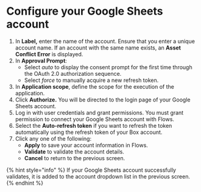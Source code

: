 # Configure your Google Sheets account

1. In **Label,** enter the name of the account. Ensure that you enter a unique account name.  If an account with the same name exists, an **Asset Conflict Error** is displayed. 
2. In **Approval Prompt**:
   * Select _auto_ to display the consent prompt for the first time through the OAuth 2.0 authorization sequence.
   * Select _force_ to manually acquire a new refresh token.
3. In **Application scope**, define the scope for the execution of the application. 
4. Click **Authorize.** You will be directed to the login page of your Google Sheets account.
5. Log in with user credentials and grant permissions. You must grant permission to connect your Google Sheets account with Flows. 
6. Select the **Auto-refresh token** if you want to refresh the token automatically using the refresh token of your Box account. 
7. Click any one of the following:
   * **Apply** to save your account information in Flows.
   * **Validate** to validate the account details. 
   * **Cancel** to return to the previous screen.



{% hint style="info" %}
If your Google Sheets account successfully validates, it is added to the account dropdown list in the previous screen.
{% endhint %}



